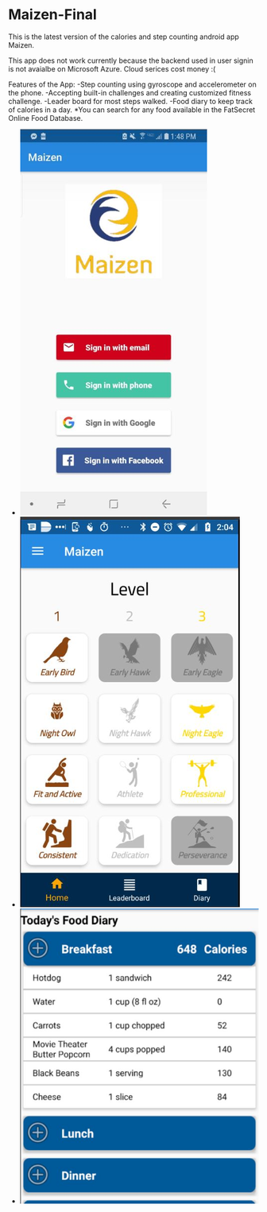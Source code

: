 # Maizen-Final
This is the latest version of the calories and step counting android app Maizen.

This app does not work currently because the backend used in user signin is not avaialbe on Microsoft Azure. Cloud serices cost money :( 

Features of the App:
  -Step counting using gyroscope and accelerometer on the phone.
  -Accepting built-in challenges and creating customized fitness challenge.
  -Leader board for most steps walked.
  -Food diary to keep track of calories in a day.
  *You can search for any food available in the FatSecret Online Food Database.


* ![Login Page](https://github.com/harrisonzw/Maizen-Final/blob/master/images/login_screen.JPG)
* ![Challenges Page](https://github.com/harrisonzw/Maizen-Final/blob/master/images/challenges_page.JPG)
* ![Diary Screen](https://github.com/harrisonzw/Maizen-Final/blob/master/images/food_diary_page.JPG)

